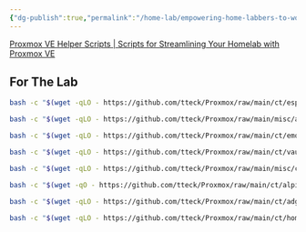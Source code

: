 ```yaml
---
{"dg-publish":true,"permalink":"/home-lab/empowering-home-labbers-to-work-with-ease/","created":"","updated":""}
---
```




[Proxmox VE Helper Scripts | Scripts for Streamlining Your Homelab with Proxmox VE](https://tteck.github.io/Proxmox/)

## For The Lab

```sh
bash -c "$(wget -qLO - https://github.com/tteck/Proxmox/raw/main/ct/esphome.sh)"
```

```sh
bash -c "$(wget -qLO - https://github.com/tteck/Proxmox/raw/main/misc/add-tailscale-lxc.sh)"
```

```sh
bash -c "$(wget -qLO - https://github.com/tteck/Proxmox/raw/main/ct/emqx.sh)"
```

```sh
bash -c "$(wget -qLO - https://github.com/tteck/Proxmox/raw/main/ct/vaultwarden.sh)"
```

```sh
bash -c "$(wget -qLO - https://github.com/tteck/Proxmox/raw/main/misc/code-server.sh)"
```

```sh
bash -c "$(wget -qO - https://github.com/tteck/Proxmox/raw/main/ct/alpine-grafana.sh)"
```

```sh
bash -c "$(wget -qLO - https://github.com/tteck/Proxmox/raw/main/ct/adguard.sh)"
```

```sh
bash -c "$(wget -qLO - https://github.com/tteck/Proxmox/raw/main/ct/homer.sh)"
```

  


